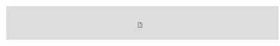 
<!DOCTYPE html>
<html lang="en">
<head>
<meta charset="UTF-8">
<meta name="viewport" content="width=device-width, initial-scale=1.0">

<title>Мой сайтик</title> 

</head>

<body>

<iframe src="https://ad2bitcoin.com/ad.php?ref=Baykal19&width=728" marginwidth="0" marginheight="0" width="728" height="90" scrolling="no" border="0" frameborder="0"></iframe>

</body>

</html>
